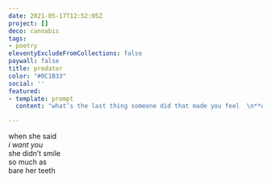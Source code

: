 ```yaml
---
date: 2021-05-17T12:52:05Z
project: []
deco: cannabis
tags:
- poetry
eleventyExcludeFromCollections: false
paywall: false
title: predator
color: "#0C1B33"
social: ''
featured:
- template: prompt
  content: "what’s the last thing someone did that made you feel  \n**desired?**"

---
```

when she said  
_i want you_  
she didn’t smile  
so much as  
bare her teeth